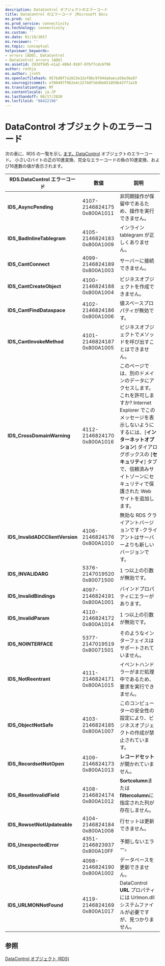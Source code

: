 ```yaml
---
description: DataControl オブジェクトのエラーコード
title: DataControl のエラーコード |Microsoft Docs
ms.prod: sql
ms.prod_service: connectivity
ms.technology: connectivity
ms.custom: ''
ms.date: 01/19/2017
ms.reviewer: ''
ms.topic: conceptual
helpviewer_keywords:
- errors [ADO], DataControl
- DataControl errors [ADO]
ms.assetid: 293df9d5-e1a2-406d-9107-07bf7cdc6f96
author: rothja
ms.author: jroth
ms.openlocfilehash: 057bd0f7a1023e32ef8bc9fd4da6aeca56e36a97
ms.sourcegitcommit: e700497f962e4c2274df16d9e651059b42ff1a10
ms.translationtype: MT
ms.contentlocale: ja-JP
ms.lasthandoff: 08/17/2020
ms.locfileid: "88422196"
---
```

# <a name="datacontrol-object-error-codes"></a>DataControl オブジェクトのエラーコード
次の表に、RDS の一覧を示し [ます。DataControl](../../../ado/reference/rds-api/datacontrol-object-rds.md) オブジェクトのエラーコード。 小さい2バイトの正の10進変換、完全なエラーコードの負の10進変換、および16進数の値が表示されます。

|RDS.DataControl エラーコード|数値|説明|
|---------------------------------|------------|-----------------|
|**IDS_AsyncPending**|4107-2146824175 0x800A1011|非同期操作が保留中であるため、操作を実行できません。|
|**IDS_BadInlineTablegram**|4105-2146824183 0x800A1009|インライン tablegram が正しくありません。|
|**IDS_CantConnect**|4099-2146824189 0x800A1003|サーバーに接続できません。|
|**IDS_CantCreateObject**|4100-2146824188 0x800A1004|ビジネスオブジェクトを作成できません。|
|**IDS_CantFindDataspace**|4102-2146824186 0x800A1006|値スペースプロパティが無効です。|
|**IDS_CantInvokeMethod**|4101-2146824187 0x800A1005|ビジネスオブジェクトでメソッドを呼び出すことはできません。|
|**IDS_CrossDomainWarning**|4112-2146824170 0x800A1016|このページでは、別のドメインのデータにアクセスします。 これを許可しますか? Internet Explorer でこのメッセージを表示しないようにするには、[**インターネットオプション**] ダイアログボックスの [**セキュリティ**] タブで、信頼済みサイトゾーンにセキュリティで保護された Web サイトを追加します。|
|**IDS_InvalidADCClientVersion**|4106-2146824176 0x800A1010|無効な RDS クライアントバージョンです-クライアントはサーバーよりも新しいバージョンです。|
|**IDS_INVALIDARG**|5376-2147019520 0x80071500|1 つ以上の引数が無効です。|
|**IDS_InvalidBindings**|4097-2146824191 0x800A1001|バインドプロパティにエラーがあります。|
|**IDS_InvalidParam**|4110-2146824172 0x800A1014|1 つ以上の引数が無効です。|
|**IDS_NOINTERFACE**|5377-2147019519 0x80071501|そのようなインターフェイスはサポートされていません。|
|**IDS_NotReentrant**|4111-2146824171 0x800A1015|イベントハンドラーがまだ処理中であるため、要求を実行できません。|
|**IDS_ObjectNotSafe**|4103-2146824185 0x800A1007|このコンピューターの安全性の設定により、ビジネスオブジェクトの作成が禁止されています。|
|**IDS_RecordsetNotOpen**|4109-2146824173 0x800A1013|**レコードセット** が開かれていません。|
|**IDS_ResetInvalidField**|4108-2146824174 0x800A1012|**Sortcolumn**または**filtercolumn**に指定された列が存在しません。|
|**IDS_RowsetNotUpdateable**|4104-2146824184 0x800A1008|行セットは更新できません。|
|**IDS_UnexpectedError**|4351-2146823937 0x800A10FF|予期しないエラー。|
|**IDS_UpdatesFailed**|4098-2146824190 0x800A1002|データベースを更新できません。|
|**IDS_URLMONNotFound**|4119-2146824169 0x800A1017|DataControl **URL** プロパティには Urlmon.dll システムファイルが必要ですが、見つかりません。|

## <a name="see-also"></a>参照
 [DataControl オブジェクト (RDS)](../../../ado/reference/rds-api/datacontrol-object-rds.md)
